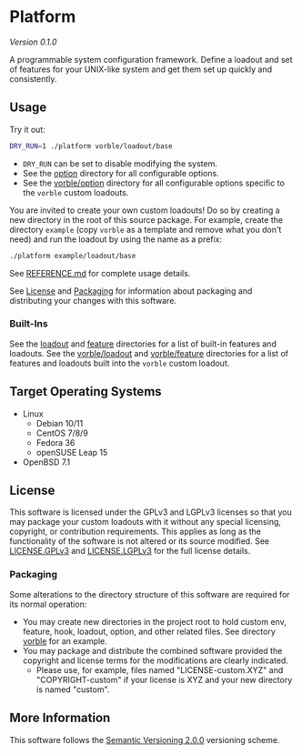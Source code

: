 # Platform

*Version 0.1.0*

A programmable system configuration framework. Define a loadout and set of features for your UNIX-like system and get them set up quickly and consistently.

## Usage

Try it out:

```sh
DRY_RUN=1 ./platform vorble/loadout/base
```

* `DRY_RUN` can be set to disable modifying the system.
* See the [option](option) directory for all configurable options.
* See the [vorble/option](vorble/option) directory for all configurable options specific to the `vorble` custom loadouts.

You are invited to create your own custom loadouts! Do so by creating a new directory in the root of this source package. For example, create the directory `example` (copy `vorble` as a template and remove what you don't need) and run the loadout by using the name as a prefix:

```sh
./platform example/loadout/base
```

See [REFERENCE.md](REFERENCE.md) for complete usage details.

See [License](#License) and [Packaging](#Packaging) for information about packaging and distributing your changes with this software.

### Built-Ins

See the [loadout](loadout) and [feature](feature) directories for a list of built-in features and loadouts.
See the [vorble/loadout](vorble/loadout) and [vorble/feature](vorble/feature) directories for a list of features and loadouts built into the `vorble` custom loadout.

## Target Operating Systems

* Linux
  * Debian 10/11
  * CentOS 7/8/9
  * Fedora 36
  * openSUSE Leap 15
* OpenBSD 7.1

## License

This software is licensed under the GPLv3 and LGPLv3 licenses so that you may package your custom loadouts with it without any special licensing, copyright, or contribution requirements. This applies as long as the functionality of the software is not altered or its source modified. See [LICENSE.GPLv3](LICENSE.GPLv3) and [LICENSE.LGPLv3](LICENSE.LGPLv3) for the full license details.

### Packaging

Some alterations to the directory structure of this software are required for its normal operation:

* You may create new directories in the project root to hold custom env, feature, hook, loadout, option, and other related files. See directory [vorble](vorble) for an example.
* You may package and distribute the combined software provided the copyright and license terms for the modifications are clearly indicated.
  - Please use, for example, files named "LICENSE-custom.XYZ" and "COPYRIGHT-custom" if your license is XYZ and your new directory is named "custom".

## More Information

This software follows the [Semantic Versioning 2.0.0](https://semver.org/) versioning scheme.
